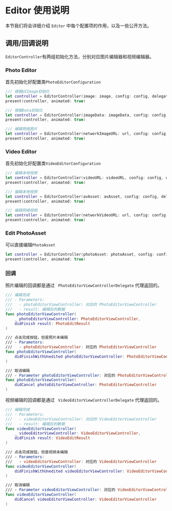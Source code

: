 # Editor 使用说明

本节我们将会详细介绍 `Editor` 中每个配置项的作用，以及一些公开方法。



## 调用/回调说明

`EditorController`有两组初始化方法，分别对应图片编辑器和视频编辑器。

### Photo Editor

首先初始化好配置类`PhotoEditorConfiguration`

```swift
/// 根据UIImage初始化
let controller = EditorController(image: image, config: config, delegate: self)
present(controller, animated: true)
```

```swift
/// 根据Data初始化
let controller = EditorController(imageData: imageData, config: config, delegate: self)
present(controller, animated: true) 
```

```swift
/// 编辑网络图片
let controller = EditorController(networkImageURL: url, config: config, delegate: self)
present(controller, animated: true)
```

### Video Editor

首先初始化好配置类`VideoEditorConfiguration`

```swift
/// 编辑本地视频 
let controller = EditorController(videoURL: videoURL, config: config, delegate: self)
present(controller, animated: true)
```

```swift
/// 编辑本地视频 
let controller = EditorController(avAsset: avAsset, config: config, delegate: self)
present(controller, animated: true)
```

```swift
/// 编辑网络视频 
let controller = EditorController(networkVideoURL: url, config: config, delegate: self)
present(controller, animated: true)
```

### Edit PhotoAsset

可以直接编辑`PhotoAsset`

```swift
let controller = EditorController(photoAsset: photoAsset, config: config, delegate: self)
present(controller, animated: true) 
```


### 回调

照片编辑的回调都是通过 ` PhotoEditorViewControllerDelegate` 代理返回的。

```swift
/// 编辑完成
/// - Parameters:
///   - photoEditorViewController: 对应的 PhotoEditorViewController
///   - result: 编辑后的数据
func photoEditorViewController(
    _ photoEditorViewController: PhotoEditorViewController,
    didFinish result: PhotoEditResult
)

/// 点击完成按钮，但是照片未编辑
/// - Parameters:
///   - photoEditorViewController: 对应的 PhotoEditorViewController
func photoEditorViewController(
    didFinishWithUnedited photoEditorViewController: PhotoEditorViewController
)

/// 取消编辑
/// - Parameter photoEditorViewController: 对应的 PhotoEditorViewController
func photoEditorViewController(
    didCancel photoEditorViewController: PhotoEditorViewController
)
```

视频编辑的回调都是通过 ` VideoEditorViewControllerDelegate` 代理返回的。

```swift
/// 编辑完成
/// - Parameters:
///   - videoEditorViewController: 对应的 VideoEditorViewController
///   - result: 编辑后的数据
func videoEditorViewController(
    _ videoEditorViewController: VideoEditorViewController,
    didFinish result: VideoEditResult
)

/// 点击完成按钮，但是视频未编辑
/// - Parameters:
///   - videoEditorViewController: 对应的 VideoEditorViewController
func videoEditorViewController(
    didFinishWithUnedited videoEditorViewController: VideoEditorViewController
)

/// 取消编辑
/// - Parameter videoEditorViewController: 对应的 VideoEditorViewController
func videoEditorViewController(
    didCancel videoEditorViewController: VideoEditorViewController
)
```
